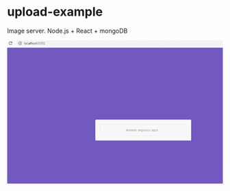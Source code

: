 # upload-example
Image server. Node.js + React + mongoDB

![Upload Image](https://github.com/Joaopedromata/upload-example/blob/master/Upload-image%20GIF.gif)
